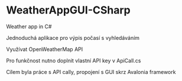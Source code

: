 # WeatherAppGUI-CSharp
Weather app in C#

Jednoduchá aplikace pro výpis počasí s vyhledáváním

Využívat OpenWeatherMap API

Pro funkčnost nutno doplnit vlastní API key v ApiCall.cs

Cílem byla práce s API cally, propojení s GUI skrz Avalonia framework
